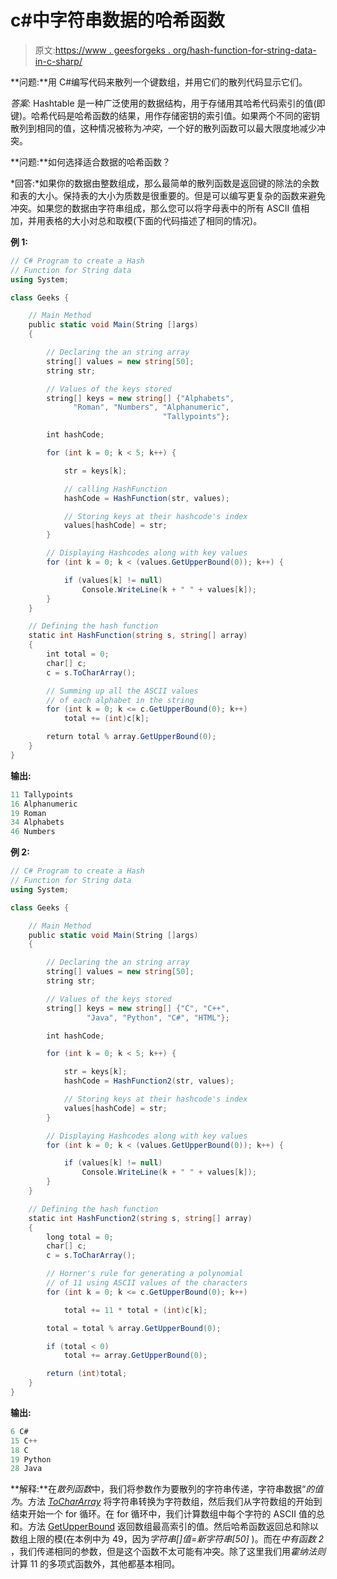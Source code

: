 # c#中字符串数据的哈希函数

> 原文:[https://www . geesforgeks . org/hash-function-for-string-data-in-c-sharp/](https://www.geeksforgeeks.org/hash-function-for-string-data-in-c-sharp/)

**问题:**用 C#编写代码来散列一个键数组，并用它们的散列代码显示它们。

*答案:* Hashtable 是一种广泛使用的数据结构，用于存储用其哈希代码索引的值(即键)。哈希代码是哈希函数的结果，用作存储密钥的索引值。如果两个不同的密钥散列到相同的值，这种情况被称为*冲突*，一个好的散列函数可以最大限度地减少冲突。

**问题:**如何选择适合数据的哈希函数？

*回答:*如果你的数据由整数组成，那么最简单的散列函数是返回键的除法的余数和表的大小。保持表的大小为质数是很重要的。但是可以编写更复杂的函数来避免冲突。如果您的数据由字符串组成，那么您可以将字母表中的所有 ASCII 值相加，并用表格的大小对总和取模(下面的代码描述了相同的情况)。

**例 1:**

```cs
// C# Program to create a Hash 
// Function for String data
using System;

class Geeks {

    // Main Method
    public static void Main(String []args)
    {

        // Declaring the an string array
        string[] values = new string[50];
        string str;

        // Values of the keys stored
        string[] keys = new string[] {"Alphabets", 
              "Roman", "Numbers", "Alphanumeric", 
                                  "Tallypoints"};

        int hashCode;

        for (int k = 0; k < 5; k++) {

            str = keys[k];

            // calling HashFunction
            hashCode = HashFunction(str, values);

            // Storing keys at their hashcode's index
            values[hashCode] = str;
        }

        // Displaying Hashcodes along with key values
        for (int k = 0; k < (values.GetUpperBound(0)); k++) {

            if (values[k] != null)
                Console.WriteLine(k + " " + values[k]);
        }
    }

    // Defining the hash function
    static int HashFunction(string s, string[] array)
    {
        int total = 0;
        char[] c;
        c = s.ToCharArray();

        // Summing up all the ASCII values 
        // of each alphabet in the string
        for (int k = 0; k <= c.GetUpperBound(0); k++)
            total += (int)c[k];

        return total % array.GetUpperBound(0);
    }
}
```

**输出:**

```cs
11 Tallypoints
16 Alphanumeric
19 Roman
34 Alphabets
46 Numbers

```

**例 2:**

```cs
// C# Program to create a Hash 
// Function for String data
using System;

class Geeks {

    // Main Method
    public static void Main(String []args)
    {

        // Declaring the an string array
        string[] values = new string[50];
        string str;

        // Values of the keys stored
        string[] keys = new string[] {"C", "C++", 
                 "Java", "Python", "C#", "HTML"};

        int hashCode;

        for (int k = 0; k < 5; k++) {

            str = keys[k];
            hashCode = HashFunction2(str, values);

            // Storing keys at their hashcode's index
            values[hashCode] = str;
        }

        // Displaying Hashcodes along with key values
        for (int k = 0; k < (values.GetUpperBound(0)); k++) {

            if (values[k] != null)
                Console.WriteLine(k + " " + values[k]);
        }
    }

    // Defining the hash function
    static int HashFunction2(string s, string[] array)
    {
        long total = 0;
        char[] c;
        c = s.ToCharArray();

        // Horner's rule for generating a polynomial 
        // of 11 using ASCII values of the characters
        for (int k = 0; k <= c.GetUpperBound(0); k++)

            total += 11 * total + (int)c[k];

        total = total % array.GetUpperBound(0);

        if (total < 0)
            total += array.GetUpperBound(0);

        return (int)total;
    }
}
```

**输出:**

```cs
6 C#
15 C++
18 C
19 Python
28 Java

```

**解释:**在*散列函数*中，我们将参数作为要散列的字符串传递，字符串数据“*的值为*。方法 *[ToCharArray](https://www.geeksforgeeks.org/c-tochararray-method/)* 将字符串转换为字符数组，然后我们从字符数组的开始到结束开始一个 for 循环。在 for 循环中，我们计算数组中每个字符的 ASCII 值的总和。方法 [GetUpperBound](https://www.geeksforgeeks.org/c-finding-the-index-of-last-element-in-the-array/) 返回数组最高索引的值。然后哈希函数返回总和除以数组上限的模(在本例中为 49，因为*字符串[]值=新字符串[50]* )。而在*中有函数 2* ，我们传递相同的参数，但是这个函数不太可能有冲突。除了这里我们用*霍纳法则*计算 11 的多项式函数外，其他都基本相同。